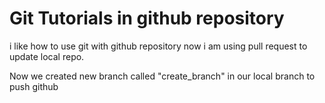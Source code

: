 # Git Tutorials in github repository

i like how to use git with github repository
now i am using pull request to update local repo.

Now we created new branch called "create_branch" in our local branch to push github